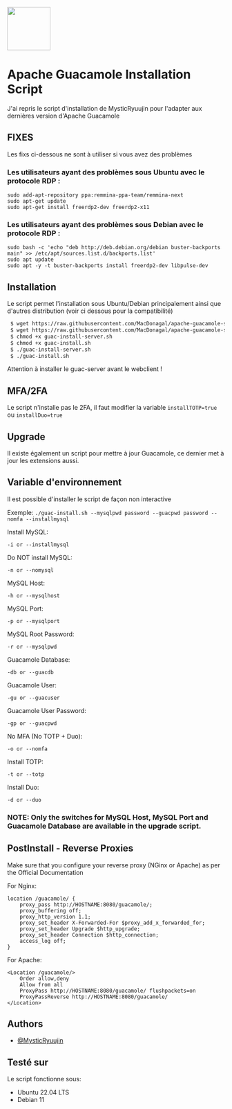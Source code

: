 <a href="URL_REDIRECT" target="blank"><img align="center" src="(https://en.wikipedia.org/wiki/Apache_Guacamole#/media/File:Apache_Guacamole_logo.png)" height="100" /></a>
# Apache Guacamole Installation Script

J'ai repris le script d'installation de MysticRyuujin pour l'adapter aux dernières version d'Apache Guacamole



## FIXES

Les fixs ci-dessous ne sont à utiliser si vous avez des problèmes

### Les utilisateurs ayant des problèmes sous **Ubuntu** avec le protocole RDP :
```
sudo add-apt-repository ppa:remmina-ppa-team/remmina-next
sudo apt-get update
sudo apt-get install freerdp2-dev freerdp2-x11
```
### Les utilisateurs ayant des problèmes sous **Debian** avec le protocole RDP :
```
sudo bash -c 'echo "deb http://deb.debian.org/debian buster-backports main" >> /etc/apt/sources.list.d/backports.list'
sudo apt update
sudo apt -y -t buster-backports install freerdp2-dev libpulse-dev
```



## Installation

Le script permet l'installation sous Ubuntu/Debian principalement ainsi que d'autres distribution (voir ci dessous pour la compatibilité)

```bash
 $ wget https://raw.githubusercontent.com/MacDonagal/apache-guacamole-script/main/guac-install-server.sh
 $ wget https://raw.githubusercontent.com/MacDonagal/apache-guacamole-script/main/guac-install.sh
 $ chmod +x guac-install-server.sh
 $ chmod +x guac-install.sh
 $ ./guac-install-server.sh
 $ ./guac-install.sh
```
Attention à installer le guac-server avant le webclient !

## MFA/2FA
Le script n'installe pas le 2FA, il faut modifier la variable `installTOTP=true` ou `installDuo=true`

## Upgrade
Il existe également un script pour mettre à jour Guacamole, ce dernier met à jour les extensions aussi.
    
## Variable d'environnement
Il est possible d'installer le script de façon non interactive

Exemple:
 `./guac-install.sh --mysqlpwd password --guacpwd password --nomfa --installmysql`

Install MySQL:

`-i or --installmysql`

Do NOT install MySQL:

`-n or --nomysql`

MySQL Host:

`-h or --mysqlhost`

MySQL Port:

`-p or --mysqlport`

MySQL Root Password:

`-r or --mysqlpwd`

Guacamole Database:

`-db or --guacdb`

Guacamole User:

`-gu or --guacuser`

Guacamole User Password:

`-gp or --guacpwd`

No MFA (No TOTP + Duo):

`-o or --nomfa`

Install TOTP:

`-t or --totp`

Install Duo:

`-d or --duo`

### NOTE: Only the switches for MySQL Host, MySQL Port and Guacamole Database are available in the upgrade script.



## PostInstall - Reverse Proxies
Make sure that you configure your reverse proxy (NGinx or Apache) as per the Official Documentation

For Nginx:
```
location /guacamole/ {
    proxy_pass http://HOSTNAME:8080/guacamole/;
    proxy_buffering off;
    proxy_http_version 1.1;
    proxy_set_header X-Forwarded-For $proxy_add_x_forwarded_for;
    proxy_set_header Upgrade $http_upgrade;
    proxy_set_header Connection $http_connection;
    access_log off;
}
```
For Apache:
```
<Location /guacamole/>
    Order allow,deny
    Allow from all
    ProxyPass http://HOSTNAME:8080/guacamole/ flushpackets=on
    ProxyPassReverse http://HOSTNAME:8080/guacamole/
</Location>
```
## Authors

- [@MysticRyuujin](https://github.com/MysticRyuujin)


## Testé sur

Le script fonctionne sous:

- Ubuntu 22.04 LTS
- Debian 11

